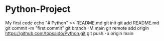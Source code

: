 # Python-Project
My first code
echo "# Python" >> README.md
git init
git add README.md
git commit -m "first commit"
git branch -M main
git remote add origin https://github.com/topsaido/Python.git
git push -u origin main
